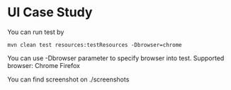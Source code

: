 # UI Case Study

You can run test by 
```
mvn clean test resources:testResources -Dbrowser=chrome
```

You can use -Dbrowser parameter to specify browser into test.
Supported browser:
Chrome
Firefox

You can find screenshot on ./screenshots 
